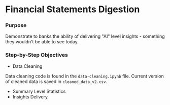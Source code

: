 # Financial Statements Digestion #


### Purpose ###

Demonstrate to banks the ability of delivering "AI" level insights - something they wouldn't be able to see today.

### Step-by-Step Objectives ###

* Data Cleaning

Data cleaning code is found in the `data-cleaning.ipynb` file. Current version of cleaned data is saved in `cleaned_data_v2.csv`.

* Summary Level Statistics
* Insights Delivery
